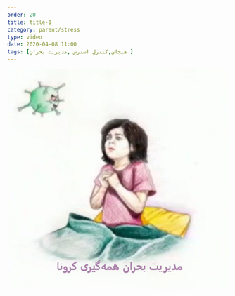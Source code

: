 ```yaml
---
order: 20
title: title-1
category: parent/stress
type: video
date: 2020-04-08 11:00
tags: [هیجان,کنترل استرس ,مدیریت بحران ]
---
```


[![](../../static/images/crisis-cover.png)](../../static/videos/crisis.mp4)
